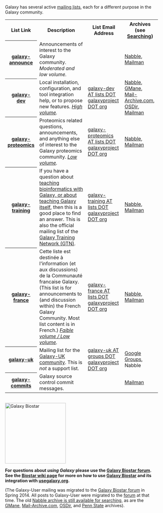 Galaxy has several active [mailing lists](/src/MailingLists/index.md), each for a different purpose in the Galaxy community.

<table>
  <tr class="th" >
    <th> List Link </th>
    <th> Description </th>
    <th> List Email Address </th>
    <th> Archives (see <a href='/src/MailingLists/index.md#searching'>Searching</a>) </th>
  </tr>
  <tr>
    <th> <a href='http://announce.list.galaxyproject.org/'>galaxy-announce</a> </th>
    <td> Announcements of interest to the Galaxy community.  <em>Moderated and low volume.</em> </td>
    <td> </td>
    <td> <a href='http://announce.list.galaxyproject.org/'>Nabble</a>, <a href='https://lists.galaxyproject.org/pipermail/galaxy-announce/'>Mailman</a> </td>
  </tr>
  <tr>
    <th> <a href='http://dev.list.galaxyproject.org/'>galaxy-dev</a> </th>
    <td> Local installation, configuration, and tool integration help, or to propose new features. <em><a href='/src/GalaxyProject/Statistics/index.md#mailing-lists'>High volume</a>.</em> </td>
    <td> <a href="mailto:galaxy-dev AT lists DOT galaxyproject DOT org">galaxy-dev AT lists DOT galaxyproject DOT org</a> </td>
    <td> <a href='http://dev.list.galaxyproject.org/'>Nabble</a>, <a href='http://dir.gmane.org/gmane.science.biology.galaxy.devel'>GMane</a>, <a href='http://www.mail-archive.com/galaxy-dev@lists.bx.psu.edu/info.html'>Mail-Archive.com</a>, <a href='http://osdir.com/ml/galaxy-development-source-control/'>OSDir</a>, <a href='https://lists.galaxyproject.org/pipermail/galaxy-dev/'>Mailman</a> </td>
  </tr>
  <tr>
    <th> <a href='http://proteomics.list.galaxyproject.org/'>galaxy-proteomics</a> </th>
    <td> Proteomics related questions, announcements, and anything else of interest to the Galaxy proteomics community.<em> <a href='/src/GalaxyProject/Statistics/index.md#mailing-lists'>Low volume</a>.</em> </td>
    <td> <a href="mailto:galaxy-proteomics AT lists DOT galaxyproject DOT org">galaxy-proteomics AT lists DOT galaxyproject DOT org</a> </td>
    <td> <a href='http://proteomics.list.galaxyproject.org/'>Nabble</a>, <a href='https://lists.galaxyproject.org/pipermail/galaxy-proteomics/'>Mailman</a> </td>
  </tr>
  <tr>
    <th> <a href='http://galaxy-training-mailing-list-archive.35427.n7.nabble.com/'>galaxy-training</a> </th>
    <td> If you have a question about <a href='/src/Teach/index.md'>teaching bioinformatics with Galaxy, or about teaching Galaxy itself</a>, then this is a good place to find an answer. This is also the official mailing list of the <a href='/src/Teach/GTN/index.md'>Galaxy Training Network (GTN)</a>. </td>
    <td> <a href="mailto:galaxy-training AT lists DOT galaxyproject DOT org">galaxy-training AT lists DOT galaxyproject DOT org</a> </td>
    <td> <a href='http://galaxy-training-mailing-list-archive.35427.n7.nabble.com/'>Nabble</a>, <a href='https://lists.galaxyproject.org/pipermail/galaxy-training/'>Mailman</a> </td>
  </tr>
  <tr>
    <th> <a href='http://france.list.galaxyproject.org/'>galaxy-france</a> </th>
    <td> Cette liste est destinée à l'information (et aux discussions) de la Communauté francaise Galaxy. (This list is for announcements to (and discussion within) the French Galaxy Community. Most list content is in French.)  <em><a href='/src/GalaxyProject/Statistics/index.md#mailing-lists'>Faible volume / Low volume</a>.</em> </td>
    <td> <a href="mailto:galaxy-france AT lists DOT galaxyproject DOT org">galaxy-france AT lists DOT galaxyproject DOT org</a> </td>
    <td> <a href='http://france.list.galaxyproject.org/'>Nabble</a>, <a href='https://lists.galaxyproject.org/pipermail/galaxy-france/'>Mailman</a> </td>
  </tr>
  <tr>
    <th> <a href='https://groups.google.com/a/groups.galaxyproject.org/forum/#!forum/galaxy-uk'>galaxy-uk</a> </th>
    <td> Mailing list for the <a href='http://galaxy-community.org.uk/'>Galaxy-UK community</a>.  This is <em>not</em> a support list. </td>
    <td> <a href="mailto:galaxy-uk AT groups DOT galaxyproject DOT org">galaxy-uk AT groups DOT galaxyproject DOT org</a> </td>
    <td> <a href='https://groups.google.com/a/groups.galaxyproject.org/forum/#!forum/galaxy-uk'>Google Groups</a>, Nabble </td>
  </tr>
  <tr>
    <th> <a href='https://lists.galaxyproject.org/listinfo/galaxy-commits'>galaxy-commits</a> </th>
    <td> Galaxy source control commit messages. </td>
    <td> </td>
    <td> <a href='https://lists.galaxyproject.org/pipermail/galaxy-commits/'>Mailman</a> </td>
  </tr>
</table>


<br />
<div class='right'><a href='https://biostar.usegalaxy.org/'><img src="/src/images/Logos/GalaxyBiostar.png" alt="Galaxy Biostar" width="200" /></a></div>

**For questions about *using Galaxy* please use the [Galaxy Biostar forum](https://biostar.usegalaxy.org/).  See the [Biostar wiki page](/src/support/Biostar/index.md) for more on how to use [Galaxy Biostar](https://biostar.usegalaxy.org/) and its integration with [usegalaxy.org](/src/Main/index.md).**

(The Galaxy-User mailing was migrated to the [Galaxy Biostar forum](https://biostar.usegalaxy.org/) in Spring 2014.  All posts to Galaxy-User were migrated to the [forum](https://biostar.usegalaxy.org/) at that time. The old [Nabble archive is still available for searching](http://user.list.galaxyproject.org/), as are the [GMane](http://dir.gmane.org/gmane.science.biology.galaxy.user), [Mail-Archive.com](http://www.mail-archive.com/galaxy-user@lists.bx.psu.edu/info.html), [OSDir](http://osdir.com/ml/galaxy-source-control/), and [Penn State](http://lists.bx.psu.edu/pipermail/galaxy-user/) archives).
